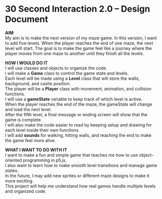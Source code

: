 # 30 Second Interaction 2.0 – Design Document

**AIM**  
My aim is to make the next version of my maze game. In this version, I want to add five levels. When the player reaches the end of one maze, the next level will start. The goal is to make the game feel like a journey where the player moves from one maze to another until they finish all the levels.

**HOW I WOULD DO IT**  
I will use classes and objects to organize the code.  
I will make a **Game** class to control the game state and levels.  
Each level will be made using a **Level** class that will store the walls, background, and castle position.  
The player will be a **Player** class with movement, animation, and collision functions.  
I will use a **gameState** variable to keep track of which level is active.  
When the player reaches the end of the maze, the gameState will change and load the next level.  
After the fifth level, a final message or ending screen will show that the game is complete.  
I will also make the code easier to read by keeping setup and drawing for each level inside their own functions.  
I will add **sounds** for walking, hitting walls, and reaching the end to make the game feel more alive.

**WHAT I WANT TO DO WITH IT**  
I want to make a fun and simple game that teaches me how to use object-oriented programming in p5.js.  
I also want to learn how to make smooth level transitions and manage game states.  
In the future, I may add new sprites or different maze designs to make it more exciting.  
This project will help me understand how real games handle multiple levels and organized code.
